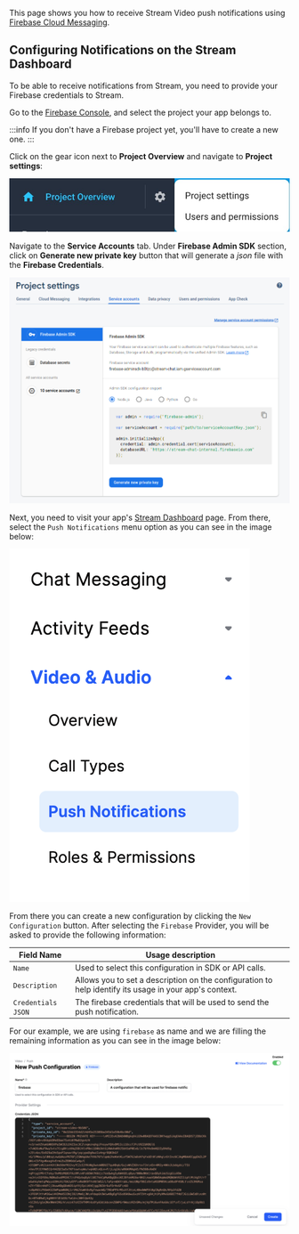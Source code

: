 This page shows you how to receive Stream Video push notifications using [Firebase Cloud Messaging](https://firebase.google.com/docs/cloud-messaging).

## Configuring Notifications on the Stream Dashboard

To be able to receive notifications from Stream, you need to provide your Firebase credentials to Stream.

Go to the [Firebase Console](https://console.firebase.google.com/), and select the project your app belongs to.

:::info
If you don't have a Firebase project yet, you'll have to create a new one.
:::

Click on the gear icon next to **Project Overview** and navigate to **Project settings**:

![Opening Firebase's Project settings](../assets/notifications_firebase_setup_step_1.jpeg)

Navigate to the **Service Accounts** tab. Under **Firebase Admin SDK** section, click on **Generate new private key** button that will generate a _json_ file with the **Firebase Credentials**.

![Generate your Firebase Credentials json file](../assets/notifications_firebase_setup_step_2.png)

Next, you need to visit your app's [Stream Dashboard](https://dashboard.getstream.io/) page. From there, select the `Push Notifications` menu option as you can see in the image below:

![Selecting Push Notifications menu in Stream Dashboard](../assets/dashboard-push-notifications-menu.png)

From there you can create a new configuration by clicking the `New Configuration` button. After selecting the `Firebase` Provider, you will be asked to provide the following information:

| Field Name | Usage description |
|---|---|
| `Name` | Used to select this configuration in SDK or API calls. |
| `Description` | Allows you to set a description on the configuration to help identify its usage in your app's context. |
| `Credentials JSON` | The firebase credentials that will be used to send the push notification. |

For our example, we are using `firebase` as name and we are filling the remaining information as you can see in the image below:

![Setting up your Firebase Credentials on the Stream Dashboard](../assets/dashboard-firebase-push-configuration-example.png)